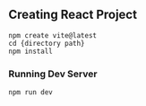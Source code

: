 ## Creating React Project
```
npm create vite@latest
cd {directory path}
npm install
```

### Running Dev Server
```
npm run dev
```
